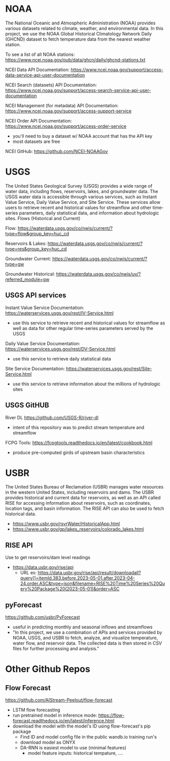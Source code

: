 # NOAA
The National Oceanic and Atmospheric Administration (NOAA) provides various datasets related to climate, weather, and environmental data. In this project, we use the NOAA Global Historical Climatology Network Daily (GHCND) dataset to fetch temperature data from the nearest weather station.

To see a list of all NOAA stations:
https://www.ncei.noaa.gov/pub/data/ghcn/daily/ghcnd-stations.txt

NCEI Data API Documentation: 
https://www.ncei.noaa.gov/support/access-data-service-api-user-documentation

NCEI Search (datasets) API Documentation: 
https://www.ncei.noaa.gov/support/access-search-service-api-user-documentation

NCEI Management (for metadata) API Documentation: 
https://www.ncei.noaa.gov/support/access-support-service

NCEI Order API Documentation:
https://www.ncei.noaa.gov/support/access-order-service
- you'll need to buy a dataset w/ NOAA account that has the API key
- most datasets are free

NCEI GitHub: 
https://github.com/NCEI-NOAAGov

# USGS
The United States Geological Survey (USGS) provides a wide range of water data, including flows, reservoirs, lakes, and groundwater data. The USGS water data is accessible through various services, such as Instant Value Service, Daily Value Service, and Site Service. These services allow users to retrieve recent and historical values for streamflow and other time-series parameters, daily statistical data, and information about hydrologic sites.
Flows (Historical and Current)

Flow: https://waterdata.usgs.gov/co/nwis/current/?type=flow&group_key=huc_cd

Reservoirs & Lakes: https://waterdata.usgs.gov/co/nwis/current/?type=res&group_key=huc_cd

Groundwater Current: https://waterdata.usgs.gov/co/nwis/current/?type=gw

Groundwater Historical: https://waterdata.usgs.gov/co/nwis/uv/?referred_module=gw

## USGS API services

Instant Value Service Documentation:
https://waterservices.usgs.gov/rest/IV-Service.html
- use this service to retrieve recent and historical values for streamflow as well as data for other regular time-series parameters served by the USGS

Daily Value Service Documentation:
https://waterservices.usgs.gov/rest/DV-Service.html
- use this service to retrieve daily statistical data

Site Service Documentation:
https://waterservices.usgs.gov/rest/Site-Service.html
- use this service to retrieve information about the millions of hydrologic sites

## USGS GitHUB

River DL
https://github.com/USGS-R/river-dl
- intent of this repository was to predict stream temperature and streamflow

FCPG Tools:
https://fcpgtools.readthedocs.io/en/latest/cookbook.html
- produce pre-computed girds of upstream basin characteristics


# USBR
The United States Bureau of Reclamation (USBR) manages water resources in the western United States, including reservoirs and dams. The USBR provides historical and current data for reservoirs, as well as an API called RISE for accessing information about reservoirs, such as coordinates, location tags, and basin information. The RISE API can also be used to fetch historical data.

- https://www.usbr.gov/rsvrWater/HistoricalApp.html
- https://www.usbr.gov/gp/lakes_reservoirs/colorado_lakes.html

## RISE API
Use to get reservoirs/dam level readings
- https://data.usbr.gov/rise/api
    - URL ex: https://data.usbr.gov/rise/api/result/downloadall?query[]=itemId.383.before.2023-05-01.after.2023-04-24.order.ASC&type=json&filename=RISE%20Time%20Series%20Query%20Package%20(2023-05-01)&order=ASC

## pyForecast
https://github.com/usbr/PyForecast
 - useful in predicting monthly and seasonal inflows and streamflows
 - "In this project, we use a combination of APIs and services provided by NOAA, USGS, and USBR to fetch, analyze, and visualize temperature, water flow, and reservoir data. The collected data is then stored in CSV files for further processing and analysis."

# Other Github Repos
## Flow Forecast
https://github.com/AIStream-Peelout/flow-forecast
- LSTM flow forecasting
- run pretrained model in inference mode: https://flow-forecast.readthedocs.io/en/latest/inference.html
- download the model with the model's ID using flow-forecast's pip package
    - Find ID and model config file in the public wandb.io training run's
    - download model as ONYX
    - DA-RNN is easiest model to use (minimal features)
        - model feature inputs: historical tempature, ....
